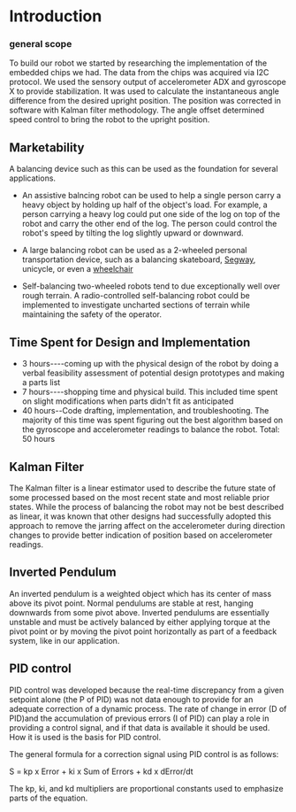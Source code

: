 # Introduction #
### general scope ###
To build our robot we started by researching the implementation of the embedded chips we had. The data from the chips was acquired via I2C protocol. We used the sensory output of accelerometer ADX and gyroscope X to provide stabilization. It was used to calculate the instantaneous angle difference from the desired upright position. The position was corrected in software with Kalman filter methodology. The angle offset determined speed control to bring the robot to the upright position.
## Marketability ##
A balancing device such as this can be used as the foundation for several applications.
  * An assistive balncing robot can be used to help a single person carry a heavy object by holding up half of the object's load.  For example, a person carrying a heavy log could put one side of the log on top of the robot and carry the other end of the log.  The person could control the robot's speed by tilting the log slightly upward or downward.

  * A large balancing robot can be used as a 2-wheeled personal transportation device, such as a balancing skateboard, [Segway](http://www.segway.com/), unicycle, or even a [wheelchair](http://www.youtube.com/watch?v=Iv_SfonG4w4)

  * Self-balancing two-wheeled robots tend to due exceptionally well over rough terrain.  A radio-controlled self-balancing robot could be implemented to investigate uncharted sections of terrain while maintaining the safety of the operator.

## Time Spent for Design and Implementation ##
  * 3 hours----coming up with the physical design of the robot by doing a verbal feasibility assessment of potential design prototypes and making a parts list
  * 7 hours----shopping time and physical build.  This included time spent on slight modifications when parts didn't fit as anticipated
  * 40 hours--Code drafting, implementation, and troubleshooting.  The majority of this time was spent figuring out the best algorithm based on the gyroscope and accelerometer readings to balance the robot.
Total: 50 hours
## Kalman Filter ##
The Kalman filter is a linear estimator used to describe the future state of some processed based on the most recent state and most reliable prior states. While the process of balancing the robot may not be best described as linear, it was known that other designs had successfully adopted this approach to remove the jarring affect on the accelerometer during direction changes to provide better indication of position based on accelerometer readings.
## Inverted Pendulum ##

An inverted pendulum is a weighted object which has its center of mass above its pivot point.  Normal pendulums are stable at rest, hanging downwards from some pivot above.  Inverted pendulums are essentially unstable and must be actively balanced by either applying torque at the pivot point or by moving the pivot point horizontally as part of a feedback system, like in our application.
## PID control ##

PID control was developed because the real-time discrepancy from a given setpoint alone (the P of PID) was not data enough to provide for an adequate correction of a dynamic process. The rate of change in error (D of PID)and the accumulation of previous errors (I of PID) can play a role in providing a control signal, and if that data is available it should be used. How it is used is the basis for PID control.

The general formula for a correction signal using PID control is as follows:

S = kp x Error + ki x Sum of Errors + kd x dError/dt

The kp, ki, and kd multipliers are proportional constants used to emphasize parts of the equation.